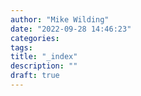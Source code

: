 ```yaml
---
author: "Mike Wilding"
date: "2022-09-28 14:46:23"
categories:
tags:
title: "_index"
description: ""
draft: true
---
```

<!--more-->

